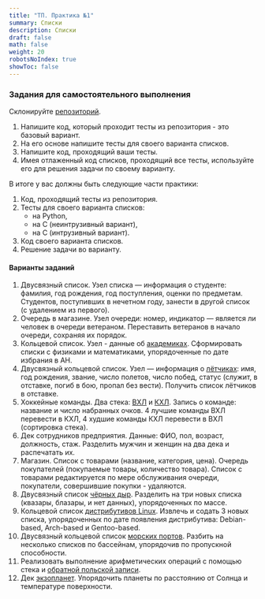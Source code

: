 ```yaml
---
title: "ТП. Практика №1"
summary: Списки
description: Списки
draft: false
math: false
weight: 20
robotsNoIndex: true
showToc: false
---
```

### Задания для самостоятельного выполнения

Склонируйте [репозиторий](https://github.com/still-coding/lists).

1. Напишите код, который проходит тесты из репозитория - это базовый вариант.
2. На его основе напишите тесты для своего варианта списков.
3. Напишите код, проходящий ваши тесты.
4. Имея отлаженный код списков, проходящий все тесты, используйте его для решения задачи по своему варианту.

В итоге у вас должны быть следующие части практики:
1. Код, проходящий тесты из репозитория.
2. Тесты для своего варианта списков:
    * на Python,
    * на С (неинтрузивный вариант),
    * на С (интрузивный вариант).
3. Код своего варианта списков.
4. Решение задачи во варианту.



#### Варианты заданий

1. Двусвязный список. Узел списка — информация о студенте: фамилия, год рождения, год поступления, оценки по предметам. Студентов, поступивших в нечетном году, занести в другой список (с удалением из первого).
2. Очередь в магазине. Узел очереди: номер, индикатор — является ли человек в очереди ветераном. Переставить ветеранов в начало очереди, сохраняя их порядок.
3. Кольцевой список. Узел - данные об [академиках](https://ru.wikipedia.org/wiki/%D0%9A%D0%B0%D1%82%D0%B5%D0%B3%D0%BE%D1%80%D0%B8%D1%8F:%D0%94%D0%B5%D0%B9%D1%81%D1%82%D0%B2%D0%B8%D1%82%D0%B5%D0%BB%D1%8C%D0%BD%D1%8B%D0%B5_%D1%87%D0%BB%D0%B5%D0%BD%D1%8B_%D0%90%D0%9D_%D0%A1%D0%A1%D0%A1%D0%A0). Сформировать списки с физиками и математиками, упорядоченные по дате избрания в АН.
4. Двусвязный кольцевой список. Узел — информация о [лётчиках](https://ru.wikipedia.org/wiki/%D0%9A%D0%B0%D1%82%D0%B5%D0%B3%D0%BE%D1%80%D0%B8%D1%8F:%D0%9B%D1%91%D1%82%D1%87%D0%B8%D0%BA%D0%B8_%D0%92%D0%B5%D0%BB%D0%B8%D0%BA%D0%BE%D0%B9_%D0%9E%D1%82%D0%B5%D1%87%D0%B5%D1%81%D1%82%D0%B2%D0%B5%D0%BD%D0%BD%D0%BE%D0%B9_%D0%B2%D0%BE%D0%B9%D0%BD%D1%8B): имя, год рождения, звание, число  полетов, число побед, статус (служит, в отставке, погиб в бою, пропал без вести). Получить список лётчиков в отставке.
5. Хоккейные команды. Два стека: [ВХЛ](https://ru.wikipedia.org/wiki/%D0%92%D1%81%D0%B5%D1%80%D0%BE%D1%81%D1%81%D0%B8%D0%B9%D1%81%D0%BA%D0%B0%D1%8F_%D1%85%D0%BE%D0%BA%D0%BA%D0%B5%D0%B9%D0%BD%D0%B0%D1%8F_%D0%BB%D0%B8%D0%B3%D0%B0) и [КХЛ](https://ru.wikipedia.org/wiki/%D0%9A%D0%BE%D0%BD%D1%82%D0%B8%D0%BD%D0%B5%D0%BD%D1%82%D0%B0%D0%BB%D1%8C%D0%BD%D0%B0%D1%8F_%D1%85%D0%BE%D0%BA%D0%BA%D0%B5%D0%B9%D0%BD%D0%B0%D1%8F_%D0%BB%D0%B8%D0%B3%D0%B0). Запись о команде: название и число набранных очков. 4 лучшие команды ВХЛ перевести в КХЛ, 4 худшие команды КХЛ перевести в ВХЛ (сортировка стека).
6. Дек сотрудников предприятия. Данные: ФИО, пол, возраст, должность, стаж. Разделить мужчин и женщин на два дека и распечатать их.
7. Магазин. Список с товарами (название, категория, цена). Очередь покупателей (покупаемые товары, количество товара). Список с товарами редактируется по мере обслуживания очереди, покупатели, совершившие покупки - удаляются.
8. Двусвязный список [чёрных дыр](https://ru.wikipedia.org/wiki/%D0%A1%D0%BF%D0%B8%D1%81%D0%BE%D0%BA_%D0%BD%D0%B0%D0%B8%D0%B1%D0%BE%D0%BB%D0%B5%D0%B5_%D0%BC%D0%B0%D1%81%D1%81%D0%B8%D0%B2%D0%BD%D1%8B%D1%85_%D1%87%D1%91%D1%80%D0%BD%D1%8B%D1%85_%D0%B4%D1%8B%D1%80). Разделить на три новых списка (квазары, блазары, и нет данных), упорядоченных по массе.
9. Кольцевой список [дистрибутивов Linux](https://en.wikipedia.org/wiki/List_of_Linux_distributions). Извлечь и содать 3 новых списка, упорядоченных по дате появления дистрибутива: Debian-based, Arch-based и Gentoo-based.
10. Двусвязный кольцевой список [морских портов](https://ru.wikipedia.org/wiki/%D0%A1%D0%BF%D0%B8%D1%81%D0%BE%D0%BA_%D0%BC%D0%BE%D1%80%D1%81%D0%BA%D0%B8%D1%85_%D0%BF%D0%BE%D1%80%D1%82%D0%BE%D0%B2_%D0%A0%D0%BE%D1%81%D1%81%D0%B8%D0%B8). Разбить на несколько списков по бассейнам, упорядочив по пропускной способности.
11. Реализовать выполнение арифметических операций с помощью стека и [обратной польской записи](https://ru.wikipedia.org/wiki/%D0%9E%D0%B1%D1%80%D0%B0%D1%82%D0%BD%D0%B0%D1%8F_%D0%BF%D0%BE%D0%BB%D1%8C%D1%81%D0%BA%D0%B0%D1%8F_%D0%B7%D0%B0%D0%BF%D0%B8%D1%81%D1%8C).
12. Дек [экзопланет](https://ru.wikipedia.org/wiki/%D0%A1%D0%BF%D0%B8%D1%81%D0%BE%D0%BA_%D1%8D%D0%BA%D0%B7%D0%BE%D0%BF%D0%BB%D0%B0%D0%BD%D0%B5%D1%82_%D0%B2_%D0%BE%D0%B1%D0%B8%D1%82%D0%B0%D0%B5%D0%BC%D0%BE%D0%B9_%D0%B7%D0%BE%D0%BD%D0%B5). Упорядочить планеты по расстоянию от Солнца и температуре поверхности.
